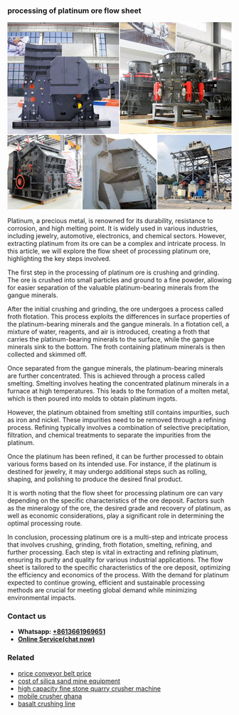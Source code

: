 <h3>processing of platinum ore flow sheet</h3><img src='1706754025.jpg' alt=''><p>Platinum, a precious metal, is renowned for its durability, resistance to corrosion, and high melting point. It is widely used in various industries, including jewelry, automotive, electronics, and chemical sectors. However, extracting platinum from its ore can be a complex and intricate process. In this article, we will explore the flow sheet of processing platinum ore, highlighting the key steps involved.</p><p>The first step in the processing of platinum ore is crushing and grinding. The ore is crushed into small particles and ground to a fine powder, allowing for easier separation of the valuable platinum-bearing minerals from the gangue minerals.</p><p>After the initial crushing and grinding, the ore undergoes a process called froth flotation. This process exploits the differences in surface properties of the platinum-bearing minerals and the gangue minerals. In a flotation cell, a mixture of water, reagents, and air is introduced, creating a froth that carries the platinum-bearing minerals to the surface, while the gangue minerals sink to the bottom. The froth containing platinum minerals is then collected and skimmed off.</p><p>Once separated from the gangue minerals, the platinum-bearing minerals are further concentrated. This is achieved through a process called smelting. Smelting involves heating the concentrated platinum minerals in a furnace at high temperatures. This leads to the formation of a molten metal, which is then poured into molds to obtain platinum ingots.</p><p>However, the platinum obtained from smelting still contains impurities, such as iron and nickel. These impurities need to be removed through a refining process. Refining typically involves a combination of selective precipitation, filtration, and chemical treatments to separate the impurities from the platinum.</p><p>Once the platinum has been refined, it can be further processed to obtain various forms based on its intended use. For instance, if the platinum is destined for jewelry, it may undergo additional steps such as rolling, shaping, and polishing to produce the desired final product.</p><p>It is worth noting that the flow sheet for processing platinum ore can vary depending on the specific characteristics of the ore deposit. Factors such as the mineralogy of the ore, the desired grade and recovery of platinum, as well as economic considerations, play a significant role in determining the optimal processing route.</p><p>In conclusion, processing platinum ore is a multi-step and intricate process that involves crushing, grinding, froth flotation, smelting, refining, and further processing. Each step is vital in extracting and refining platinum, ensuring its purity and quality for various industrial applications. The flow sheet is tailored to the specific characteristics of the ore deposit, optimizing the efficiency and economics of the process. With the demand for platinum expected to continue growing, efficient and sustainable processing methods are crucial for meeting global demand while minimizing environmental impacts.</p><h3>Contact us</h3><ul><li><strong>Whatsapp:&nbsp;<a href="https://wa.me/8613661969651">+8613661969651</a></strong></li><li><a href="https://swt.shibang-china.com/?git&amp;zhl&amp;processing of platinum ore flow sheet"><strong>Online Service(chat now)</strong></a></li></ul><h3>Related</h3><ul><li><a href='price conveyor belt price.md'>price conveyor belt price</a></li><li><a href='cost of silica sand mine equipment.md'>cost of silica sand mine equipment</a></li><li><a href='high capacity fine stone quarry crusher machine.md'>high capacity fine stone quarry crusher machine</a></li><li><a href='mobile crusher ghana.md'>mobile crusher ghana</a></li><li><a href='basalt crushing line.md'>basalt crushing line</a></li></ul>